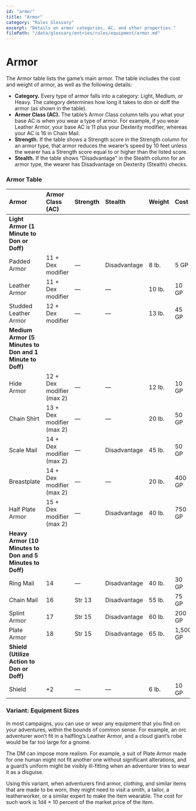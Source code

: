 ```yaml
---
id: "armor"
title: "Armor"
category: "Rules Glossary"
excerpt: "Details on armor categories, AC, and other properties."
filePath: "/data/glossary/entries/rules/equipment/armor.md"
---
```

# Armor
The Armor table lists the game’s main armor. The table includes the cost and weight of armor, as well as the following details:

*   **Category.** Every type of armor falls into a category: Light, Medium, or Heavy. The category determines how long it takes to don or doff the armor (as shown in the table).
*   **Armor Class (AC).** The table’s Armor Class column tells you what your base AC is when you wear a type of armor. For example, if you wear Leather Armor, your base AC is 11 plus your Dexterity modifier, whereas your AC is 16 in Chain Mail.
*   **Strength.** If the table shows a Strength score in the Strength column for an armor type, that armor reduces the wearer’s speed by 10 feet unless the wearer has a Strength score equal to or higher than the listed score.
*   **Stealth.** If the table shows “Disadvantage” in the Stealth column for an armor type, the wearer has Disadvantage on Dexterity (Stealth) checks.

### Armor Table
| Armor | Armor Class (AC) | Strength | Stealth | Weight | Cost |
|:---|:---|:---|:---|:---|:---|
| **Light Armor (1 Minute to Don or Doff)** | | | | | |
| Padded Armor | 11 + Dex modifier | — | Disadvantage | 8 lb. | 5 GP |
| Leather Armor | 11 + Dex modifier | — | — | 10 lb. | 10 GP |
| Studded Leather Armor | 12 + Dex modifier | — | — | 13 lb. | 45 GP |
| **Medium Armor (5 Minutes to Don and 1 Minute to Doff)** | | | | | |
| Hide Armor | 12 + Dex modifier (max 2) | — | — | 12 lb. | 10 GP |
| Chain Shirt | 13 + Dex modifier (max 2) | — | — | 20 lb. | 50 GP |
| Scale Mail | 14 + Dex modifier (max 2) | — | Disadvantage | 45 lb. | 50 GP |
| Breastplate | 14 + Dex modifier (max 2) | — | — | 20 lb. | 400 GP |
| Half Plate Armor | 15 + Dex modifier (max 2) | — | Disadvantage | 40 lb. | 750 GP |
| **Heavy Armor (10 Minutes to Don and 5 Minutes to Doff)** | | | | | |
| Ring Mail | 14 | — | Disadvantage | 40 lb. | 30 GP |
| Chain Mail | 16 | Str 13 | Disadvantage | 55 lb. | 75 GP |
| Splint Armor | 17 | Str 15 | Disadvantage | 60 lb. | 200 GP |
| Plate Armor | 18 | Str 15 | Disadvantage | 65 lb. | 1,500 GP |
| **Shield (Utilize Action to Don or Doff)** | | | | | |
| Shield | +2 | — | — | 6 lb. | 10 GP |

### Variant: Equipment Sizes
In most campaigns, you can use or wear any equipment that you find on your adventures, within the bounds of common sense. For example, an orc adventurer won’t fit in a halfling’s Leather Armor, and a cloud giant’s robe would be far too large for a gnome.

The DM can impose more realism. For example, a suit of Plate Armor made for one human might not fit another one without significant alterations, and a guard’s uniform might be visibly ill-fitting when an adventurer tries to wear it as a disguise.

Using this variant, when adventurers find armor, clothing, and similar items that are made to be worn, they might need to visit a smith, a tailor, a leatherworker, or a similar expert to make the item wearable. The cost for such work is 1d4 × 10 percent of the market price of the item.